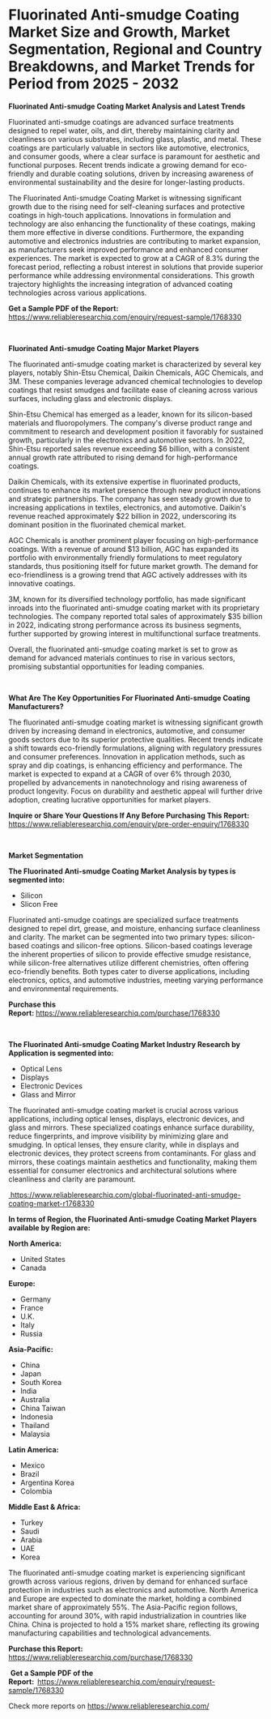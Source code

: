 <p><h1>Fluorinated Anti-smudge Coating Market Size and Growth, Market Segmentation, Regional and Country Breakdowns, and Market Trends for Period from 2025 -  2032</h1></p><p><strong>Fluorinated Anti-smudge Coating Market Analysis and Latest Trends</strong></p>
<p><p>Fluorinated anti-smudge coatings are advanced surface treatments designed to repel water, oils, and dirt, thereby maintaining clarity and cleanliness on various substrates, including glass, plastic, and metal. These coatings are particularly valuable in sectors like automotive, electronics, and consumer goods, where a clear surface is paramount for aesthetic and functional purposes. Recent trends indicate a growing demand for eco-friendly and durable coating solutions, driven by increasing awareness of environmental sustainability and the desire for longer-lasting products.</p><p>The Fluorinated Anti-smudge Coating Market is witnessing significant growth due to the rising need for self-cleaning surfaces and protective coatings in high-touch applications. Innovations in formulation and technology are also enhancing the functionality of these coatings, making them more effective in diverse conditions. Furthermore, the expanding automotive and electronics industries are contributing to market expansion, as manufacturers seek improved performance and enhanced consumer experiences. The market is expected to grow at a CAGR of 8.3% during the forecast period, reflecting a robust interest in solutions that provide superior performance while addressing environmental considerations. This growth trajectory highlights the increasing integration of advanced coating technologies across various applications.</p></p>
<p><strong>Get a Sample PDF of the Report:&nbsp;</strong> <a href="https://www.reliableresearchiq.com/enquiry/request-sample/1768330?utm_campaign=1581&utm_medium=2&utm_source=Github&utm_content=ia&utm_term=02022025&utm_id=fluorinated-anti-smudge-coating">https://www.reliableresearchiq.com/enquiry/request-sample/1768330</a></p>
<p>&nbsp;</p>
<p><strong>Fluorinated Anti-smudge Coating Major Market Players</strong></p>
<p><p>The fluorinated anti-smudge coating market is characterized by several key players, notably Shin-Etsu Chemical, Daikin Chemicals, AGC Chemicals, and 3M. These companies leverage advanced chemical technologies to develop coatings that resist smudges and facilitate ease of cleaning across various surfaces, including glass and electronic displays.</p><p>Shin-Etsu Chemical has emerged as a leader, known for its silicon-based materials and fluoropolymers. The company's diverse product range and commitment to research and development position it favorably for sustained growth, particularly in the electronics and automotive sectors. In 2022, Shin-Etsu reported sales revenue exceeding $6 billion, with a consistent annual growth rate attributed to rising demand for high-performance coatings.</p><p>Daikin Chemicals, with its extensive expertise in fluorinated products, continues to enhance its market presence through new product innovations and strategic partnerships. The company has seen steady growth due to increasing applications in textiles, electronics, and automotive. Daikin's revenue reached approximately $22 billion in 2022, underscoring its dominant position in the fluorinated chemical market.</p><p>AGC Chemicals is another prominent player focusing on high-performance coatings. With a revenue of around $13 billion, AGC has expanded its portfolio with environmentally friendly formulations to meet regulatory standards, thus positioning itself for future market growth. The demand for eco-friendliness is a growing trend that AGC actively addresses with its innovative coatings.</p><p>3M, known for its diversified technology portfolio, has made significant inroads into the fluorinated anti-smudge coating market with its proprietary technologies. The company reported total sales of approximately $35 billion in 2022, indicating strong performance across its business segments, further supported by growing interest in multifunctional surface treatments.</p><p>Overall, the fluorinated anti-smudge coating market is set to grow as demand for advanced materials continues to rise in various sectors, promising substantial opportunities for leading companies.</p></p>
<p>&nbsp;</p>
<p><strong>What Are The Key Opportunities For Fluorinated Anti-smudge Coating Manufacturers?</strong></p>
<p><p>The fluorinated anti-smudge coating market is witnessing significant growth driven by increasing demand in electronics, automotive, and consumer goods sectors due to its superior protective qualities. Recent trends indicate a shift towards eco-friendly formulations, aligning with regulatory pressures and consumer preferences. Innovation in application methods, such as spray and dip coatings, is enhancing efficiency and performance. The market is expected to expand at a CAGR of over 6% through 2030, propelled by advancements in nanotechnology and rising awareness of product longevity. Focus on durability and aesthetic appeal will further drive adoption, creating lucrative opportunities for market players.</p></p>
<p><strong>Inquire or Share Your Questions If Any Before Purchasing This Report:</strong> <a href="https://www.reliableresearchiq.com/enquiry/pre-order-enquiry/1768330?utm_campaign=1581&utm_medium=2&utm_source=Github&utm_content=ia&utm_term=02022025&utm_id=fluorinated-anti-smudge-coating">https://www.reliableresearchiq.com/enquiry/pre-order-enquiry/1768330</a></p>
<p>&nbsp;</p>
<p><strong>Market Segmentation</strong></p>
<p><strong>The Fluorinated Anti-smudge Coating Market Analysis by types is segmented into:</strong></p>
<p><ul><li>Silicon</li><li>Slicon Free</li></ul></p>
<p><p>Fluorinated anti-smudge coatings are specialized surface treatments designed to repel dirt, grease, and moisture, enhancing surface cleanliness and clarity. The market can be segmented into two primary types: silicon-based coatings and silicon-free options. Silicon-based coatings leverage the inherent properties of silicon to provide effective smudge resistance, while silicon-free alternatives utilize different chemistries, often offering eco-friendly benefits. Both types cater to diverse applications, including electronics, optics, and automotive industries, meeting varying performance and environmental requirements.</p></p>
<p><strong>Purchase this Report:&nbsp;</strong><a href="https://www.reliableresearchiq.com/purchase/1768330?utm_campaign=1581&utm_medium=2&utm_source=Github&utm_content=ia&utm_term=02022025&utm_id=fluorinated-anti-smudge-coating">https://www.reliableresearchiq.com/purchase/1768330</a></p>
<p>&nbsp;</p>
<p><strong>The Fluorinated Anti-smudge Coating Market Industry Research by Application is segmented into:</strong></p>
<p><ul><li>Optical Lens</li><li>Displays</li><li>Electronic Devices</li><li>Glass and Mirror</li></ul></p>
<p><p>The fluorinated anti-smudge coating market is crucial across various applications, including optical lenses, displays, electronic devices, and glass and mirrors. These specialized coatings enhance surface durability, reduce fingerprints, and improve visibility by minimizing glare and smudging. In optical lenses, they ensure clarity, while in displays and electronic devices, they protect screens from contaminants. For glass and mirrors, these coatings maintain aesthetics and functionality, making them essential for consumer electronics and architectural solutions where cleanliness and clarity are paramount.</p></p>
<p><a href="https://www.reliableresearchiq.com/global-fluorinated-anti-smudge-coating-market-r1768330?utm_campaign=1581&utm_medium=2&utm_source=Github&utm_content=ia&utm_term=02022025&utm_id=fluorinated-anti-smudge-coating">&nbsp;https://www.reliableresearchiq.com/global-fluorinated-anti-smudge-coating-market-r1768330</a></p>
<p><strong>In terms of Region, the Fluorinated Anti-smudge Coating Market Players available by Region are:</strong></p>
<p>
    <p> <strong> North America: </strong>
        <ul>
            <li>United States</li>
            <li>Canada</li>
        </ul>
        </p> 
    <p> <strong> Europe: </strong>
        <ul>
            <li>Germany</li>
            <li>France</li>
            <li>U.K.</li>
            <li>Italy</li>
            <li>Russia</li>
        </ul>
        </p> 
    <p> <strong> Asia-Pacific: </strong>
        <ul>
            <li>China</li>
            <li>Japan</li>
            <li>South Korea</li>
            <li>India</li>
            <li>Australia</li>
            <li>China Taiwan</li>
            <li>Indonesia</li>
            <li>Thailand</li>
            <li>Malaysia</li>
        </ul>
        </p> 
    <p> <strong> Latin America: </strong>
        <ul>
            <li>Mexico</li>
            <li>Brazil</li>
            <li>Argentina Korea</li>
            <li>Colombia</li>
        </ul>
        </p> 
    <p> <strong> Middle East & Africa: </strong>
        <ul>
            <li>Turkey</li>
            <li>Saudi</li>
            <li>Arabia</li>
            <li>UAE</li>
            <li>Korea</li>
        </ul>
    </p>
    </p>
<p><p>The fluorinated anti-smudge coating market is experiencing significant growth across various regions, driven by demand for enhanced surface protection in industries such as electronics and automotive. North America and Europe are expected to dominate the market, holding a combined market share of approximately 55%. The Asia-Pacific region follows, accounting for around 30%, with rapid industrialization in countries like China. China is projected to hold a 15% market share, reflecting its growing manufacturing capabilities and technological advancements.</p></p>
<p><strong>Purchase this Report: </strong><a href="https://www.reliableresearchiq.com/purchase/1768330?utm_campaign=1581&utm_medium=2&utm_source=Github&utm_content=ia&utm_term=02022025&utm_id=fluorinated-anti-smudge-coating">https://www.reliableresearchiq.com/purchase/1768330</a></p>
<p>&nbsp;<strong>Get a Sample PDF of the Report:&nbsp;&nbsp;</strong><a href="https://www.reliableresearchiq.com/enquiry/request-sample/1768330?utm_campaign=1581&utm_medium=2&utm_source=Github&utm_content=ia&utm_term=02022025&utm_id=fluorinated-anti-smudge-coating">https://www.reliableresearchiq.com/enquiry/request-sample/1768330</a></p>
<p><strong></strong></p>
<p>Check more reports on <a href="https://www.reliableresearchiq.com/?utm_campaign=1581&utm_medium=2&utm_source=Github&utm_content=ia&utm_term=02022025&utm_id=fluorinated-anti-smudge-coating">https://www.reliableresearchiq.com/</a></p>